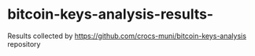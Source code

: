 # bitcoin-keys-analysis-results-
Results collected by https://github.com/crocs-muni/bitcoin-keys-analysis repository
